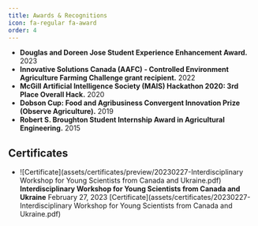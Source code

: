 ```yaml
---
title: Awards & Recognitions
icon: fa-regular fa-award
order: 4
---
```

- **Douglas and Doreen Jose Student Experience Enhancement Award.** 2023
- **Innovative Solutions Canada (AAFC) - Controlled Environment Agriculture Farming Challenge grant recipient.** 2022
- **McGill Artificial Intelligence Society (MAIS) Hackathon 2020: 3rd Place Overall Hack.** 2020
- **Dobson Cup: Food and Agribusiness Convergent Innovation Prize (Observe Agriculture).** 2019
- **Robert S. Broughton Student Internship Award in Agricultural Engineering.** 2015

## Certificates
- ![Certificate](assets/certificates/preview/20230227-Interdisciplinary Workshop for Young Scientists from Canada and Ukraine.pdf) **Interdisciplinary Workshop for Young Scientists from Canada and Ukraine** February 27, 2023 [Certificate](assets/certificates/20230227-Interdisciplinary Workshop for Young Scientists from Canada and Ukraine.pdf)

